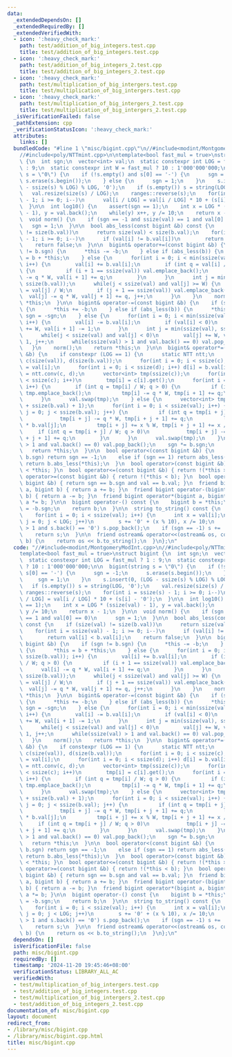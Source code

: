 ```yaml
---
data:
  _extendedDependsOn: []
  _extendedRequiredBy: []
  _extendedVerifiedWith:
  - icon: ':heavy_check_mark:'
    path: test/addition_of_big_integers.test.cpp
    title: test/addition_of_big_integers.test.cpp
  - icon: ':heavy_check_mark:'
    path: test/addition_of_big_integers_2.test.cpp
    title: test/addition_of_big_integers_2.test.cpp
  - icon: ':heavy_check_mark:'
    path: test/multiplication_of_big_intergers.test.cpp
    title: test/multiplication_of_big_intergers.test.cpp
  - icon: ':heavy_check_mark:'
    path: test/multiplication_of_big_intergers_2.test.cpp
    title: test/multiplication_of_big_intergers_2.test.cpp
  _isVerificationFailed: false
  _pathExtension: cpp
  _verificationStatusIcon: ':heavy_check_mark:'
  attributes:
    links: []
  bundledCode: "#line 1 \"misc/bigint.cpp\"\n//#include<modint/MontgomeryModInt.cpp>\n\
    //#include<poly/NTTmint.cpp>\n\ntemplate<bool fast_mul = true>\nstruct bigint\
    \ {\n  int sgn;\n  vector<int> val;\n  static constexpr int LOG = fast_mul ? 1\
    \ : 9;\n  static constexpr int W = fast_mul ? 10 : 1'000'000'000;\n\n  bigint(string\
    \ s = \"0\") {\n    if (!s.empty() and s[0] == '-') {\n      sgn = -1;\n     \
    \ s.erase(s.begin());\n    } else {\n      sgn = 1;\n    }\n    s.insert(0, (LOG\
    \ - ssize(s) % LOG) % LOG, '0');\n    if (s.empty()) s = string(LOG, '0');\n \
    \   val.resize(size(s) / LOG);\n    ranges::reverse(s);\n    for(int i = ssize(s)\
    \ - 1; i >= 0; i--)\n      val[i / LOG] = val[i / LOG] * 10 + (s[i] - '0');\n\
    \  }\n\n  int log10() {\n    assert(sgn == 1);\n    int x = LOG * (ssize(val)\
    \ - 1), y = val.back();\n    while(y) x++, y /= 10;\n    return x - 1;\n  }\n\n\
    \  void norm() {\n    if (sgn == -1 and ssize(val) == 1 and val[0] == 0)\n   \
    \   sgn = 1;\n  }\n\n  bool abs_less(const bigint &b) const {\n    if (size(val)\
    \ != size(b.val))\n      return size(val) < size(b.val);\n    for(int i = ssize(val)\
    \ - 1; i >= 0; i--)\n      if (val[i] != b.val[i])\n        return val[i] < b.val[i];\n\
    \    return false;\n  }\n\n  bigint& operator+=(const bigint &b) {\n    if (sgn\
    \ != b.sgn) {\n      *this -= -b;\n    } else if (abs_less(b)) {\n      *this\
    \ = b + *this;\n    } else {\n      for(int i = 0; i < min(ssize(val), ssize(b.val));\
    \ i++) {\n        val[i] += b.val[i];\n        if (int q = val[i] / W; q > 0)\
    \ {\n          if (i + 1 == ssize(val)) val.emplace_back();\n          val[i]\
    \ -= q * W, val[i + 1] += q;\n        }\n      }\n      int j = min(ssize(val),\
    \ ssize(b.val));\n      while(j < ssize(val) and val[j] >= W) {\n        int q\
    \ = val[j] / W;\n        if (j + 1 == ssize(val)) val.emplace_back();\n      \
    \  val[j] -= q * W, val[j + 1] += q, j++;\n      }\n    }\n    norm();\n    return\
    \ *this;\n  }\n\n  bigint& operator-=(const bigint &b) {\n    if (sgn != b.sgn)\
    \ {\n      *this += -b;\n    } else if (abs_less(b)) {\n      *this = b - *this,\
    \ sgn = -sgn;\n    } else {\n      for(int i = 0; i < min(ssize(val), ssize(b.val));\
    \ i++) {\n        val[i] -= b.val[i];\n        if (val[i] < 0)\n          val[i]\
    \ += W, val[i + 1] -= 1;\n      }\n      int j = min(ssize(val), ssize(b.val));\n\
    \      while(j < ssize(val) and val[j] < 0)\n        val[j] += W, val[j + 1] -=\
    \ 1, j++;\n      while(ssize(val) > 1 and val.back() == 0) val.pop_back();\n \
    \   }\n    norm();\n    return *this;\n  }\n\n  bigint& operator*=(const bigint\
    \ &b) {\n    if constexpr (LOG == 1) {\n      static NTT ntt;\n      vector<mint>\
    \ c(size(val)), d(size(b.val));\n      for(int i = 0; i < ssize(c); i++) c[i]\
    \ = val[i];\n      for(int i = 0; i < ssize(d); i++) d[i] = b.val[i];\n      c\
    \ = ntt.conv(c, d);\n      vector<int> tmp(ssize(c));\n      for(int i = 0; i\
    \ < ssize(c); i++)\n        tmp[i] = c[i].get();\n      for(int i = 0; i < ssize(tmp);\
    \ i++) {\n        if (int q = tmp[i] / W; q > 0) {\n          if (i + 1 == ssize(tmp))\
    \ tmp.emplace_back();\n          tmp[i] -= q * W, tmp[i + 1] += q;\n        }\n\
    \      }\n      val.swap(tmp);\n    } else {\n      vector<int> tmp(ssize(val)\
    \ + ssize(b.val) + 1);\n      for(int i = 0; i < ssize(val); i++) {\n        for(int\
    \ j = 0; j < ssize(b.val); j++) {\n          if (int q = tmp[i + j] / W; q > 0)\n\
    \            tmp[i + j] -= q * W, tmp[i + j + 1] += q;\n          ll x = (ll)val[i]\
    \ * b.val[j];\n          tmp[i + j] += x % W, tmp[i + j + 1] += x / W;\n     \
    \     if (int q = tmp[i + j] / W; q > 0)\n            tmp[i + j] -= q * W, tmp[i\
    \ + j + 1] += q;\n        }\n      }\n      val.swap(tmp);\n    }\n    while(ssize(val)\
    \ > 1 and val.back() == 0) val.pop_back();\n    sgn *= b.sgn;\n    norm();\n \
    \   return *this;\n  }\n\n  bool operator<(const bigint &b) {\n    if (sgn !=\
    \ b.sgn) return sgn == -1;\n    else if (sgn == 1) return abs_less(b);\n    else\
    \ return b.abs_less(*this);\n  }\n  bool operator>(const bigint &b) { return b\
    \ < *this; }\n  bool operator<=(const bigint &b) { return !(*this > b); }\n  bool\
    \ operator>=(const bigint &b) { return !(*this < b); }\n  bool operator==(const\
    \ bigint &b) { return sgn == b.sgn and val == b.val; }\n  friend bigint operator+(bigint\
    \ a, bigint b) { return a += b; }\n  friend bigint operator-(bigint a, bigint\
    \ b) { return a -= b; }\n  friend bigint operator*(bigint a, bigint b) { return\
    \ a *= b; }\n\n  bigint operator-() const {\n    bigint b = *this;\n    b.sgn\
    \ = -b.sgn;\n    return b;\n  }\n\n  string to_string() const {\n    string s;\n\
    \    for(int i = 0; i < ssize(val); i++) {\n      int x = val[i];\n      for(int\
    \ j = 0; j < LOG; j++)\n        s += '0' + (x % 10), x /= 10;\n    }\n    while(ssize(s)\
    \ > 1 and s.back() == '0') s.pop_back();\n    if (sgn == -1) s += '-';\n    ranges::reverse(s);\n\
    \    return s;\n  }\n\n  friend ostream& operator<<(ostream& os, const bigint&\
    \ b) {\n    return os << b.to_string();\n  }\n};\n"
  code: "//#include<modint/MontgomeryModInt.cpp>\n//#include<poly/NTTmint.cpp>\n\n\
    template<bool fast_mul = true>\nstruct bigint {\n  int sgn;\n  vector<int> val;\n\
    \  static constexpr int LOG = fast_mul ? 1 : 9;\n  static constexpr int W = fast_mul\
    \ ? 10 : 1'000'000'000;\n\n  bigint(string s = \"0\") {\n    if (!s.empty() and\
    \ s[0] == '-') {\n      sgn = -1;\n      s.erase(s.begin());\n    } else {\n \
    \     sgn = 1;\n    }\n    s.insert(0, (LOG - ssize(s) % LOG) % LOG, '0');\n \
    \   if (s.empty()) s = string(LOG, '0');\n    val.resize(size(s) / LOG);\n   \
    \ ranges::reverse(s);\n    for(int i = ssize(s) - 1; i >= 0; i--)\n      val[i\
    \ / LOG] = val[i / LOG] * 10 + (s[i] - '0');\n  }\n\n  int log10() {\n    assert(sgn\
    \ == 1);\n    int x = LOG * (ssize(val) - 1), y = val.back();\n    while(y) x++,\
    \ y /= 10;\n    return x - 1;\n  }\n\n  void norm() {\n    if (sgn == -1 and ssize(val)\
    \ == 1 and val[0] == 0)\n      sgn = 1;\n  }\n\n  bool abs_less(const bigint &b)\
    \ const {\n    if (size(val) != size(b.val))\n      return size(val) < size(b.val);\n\
    \    for(int i = ssize(val) - 1; i >= 0; i--)\n      if (val[i] != b.val[i])\n\
    \        return val[i] < b.val[i];\n    return false;\n  }\n\n  bigint& operator+=(const\
    \ bigint &b) {\n    if (sgn != b.sgn) {\n      *this -= -b;\n    } else if (abs_less(b))\
    \ {\n      *this = b + *this;\n    } else {\n      for(int i = 0; i < min(ssize(val),\
    \ ssize(b.val)); i++) {\n        val[i] += b.val[i];\n        if (int q = val[i]\
    \ / W; q > 0) {\n          if (i + 1 == ssize(val)) val.emplace_back();\n    \
    \      val[i] -= q * W, val[i + 1] += q;\n        }\n      }\n      int j = min(ssize(val),\
    \ ssize(b.val));\n      while(j < ssize(val) and val[j] >= W) {\n        int q\
    \ = val[j] / W;\n        if (j + 1 == ssize(val)) val.emplace_back();\n      \
    \  val[j] -= q * W, val[j + 1] += q, j++;\n      }\n    }\n    norm();\n    return\
    \ *this;\n  }\n\n  bigint& operator-=(const bigint &b) {\n    if (sgn != b.sgn)\
    \ {\n      *this += -b;\n    } else if (abs_less(b)) {\n      *this = b - *this,\
    \ sgn = -sgn;\n    } else {\n      for(int i = 0; i < min(ssize(val), ssize(b.val));\
    \ i++) {\n        val[i] -= b.val[i];\n        if (val[i] < 0)\n          val[i]\
    \ += W, val[i + 1] -= 1;\n      }\n      int j = min(ssize(val), ssize(b.val));\n\
    \      while(j < ssize(val) and val[j] < 0)\n        val[j] += W, val[j + 1] -=\
    \ 1, j++;\n      while(ssize(val) > 1 and val.back() == 0) val.pop_back();\n \
    \   }\n    norm();\n    return *this;\n  }\n\n  bigint& operator*=(const bigint\
    \ &b) {\n    if constexpr (LOG == 1) {\n      static NTT ntt;\n      vector<mint>\
    \ c(size(val)), d(size(b.val));\n      for(int i = 0; i < ssize(c); i++) c[i]\
    \ = val[i];\n      for(int i = 0; i < ssize(d); i++) d[i] = b.val[i];\n      c\
    \ = ntt.conv(c, d);\n      vector<int> tmp(ssize(c));\n      for(int i = 0; i\
    \ < ssize(c); i++)\n        tmp[i] = c[i].get();\n      for(int i = 0; i < ssize(tmp);\
    \ i++) {\n        if (int q = tmp[i] / W; q > 0) {\n          if (i + 1 == ssize(tmp))\
    \ tmp.emplace_back();\n          tmp[i] -= q * W, tmp[i + 1] += q;\n        }\n\
    \      }\n      val.swap(tmp);\n    } else {\n      vector<int> tmp(ssize(val)\
    \ + ssize(b.val) + 1);\n      for(int i = 0; i < ssize(val); i++) {\n        for(int\
    \ j = 0; j < ssize(b.val); j++) {\n          if (int q = tmp[i + j] / W; q > 0)\n\
    \            tmp[i + j] -= q * W, tmp[i + j + 1] += q;\n          ll x = (ll)val[i]\
    \ * b.val[j];\n          tmp[i + j] += x % W, tmp[i + j + 1] += x / W;\n     \
    \     if (int q = tmp[i + j] / W; q > 0)\n            tmp[i + j] -= q * W, tmp[i\
    \ + j + 1] += q;\n        }\n      }\n      val.swap(tmp);\n    }\n    while(ssize(val)\
    \ > 1 and val.back() == 0) val.pop_back();\n    sgn *= b.sgn;\n    norm();\n \
    \   return *this;\n  }\n\n  bool operator<(const bigint &b) {\n    if (sgn !=\
    \ b.sgn) return sgn == -1;\n    else if (sgn == 1) return abs_less(b);\n    else\
    \ return b.abs_less(*this);\n  }\n  bool operator>(const bigint &b) { return b\
    \ < *this; }\n  bool operator<=(const bigint &b) { return !(*this > b); }\n  bool\
    \ operator>=(const bigint &b) { return !(*this < b); }\n  bool operator==(const\
    \ bigint &b) { return sgn == b.sgn and val == b.val; }\n  friend bigint operator+(bigint\
    \ a, bigint b) { return a += b; }\n  friend bigint operator-(bigint a, bigint\
    \ b) { return a -= b; }\n  friend bigint operator*(bigint a, bigint b) { return\
    \ a *= b; }\n\n  bigint operator-() const {\n    bigint b = *this;\n    b.sgn\
    \ = -b.sgn;\n    return b;\n  }\n\n  string to_string() const {\n    string s;\n\
    \    for(int i = 0; i < ssize(val); i++) {\n      int x = val[i];\n      for(int\
    \ j = 0; j < LOG; j++)\n        s += '0' + (x % 10), x /= 10;\n    }\n    while(ssize(s)\
    \ > 1 and s.back() == '0') s.pop_back();\n    if (sgn == -1) s += '-';\n    ranges::reverse(s);\n\
    \    return s;\n  }\n\n  friend ostream& operator<<(ostream& os, const bigint&\
    \ b) {\n    return os << b.to_string();\n  }\n};\n"
  dependsOn: []
  isVerificationFile: false
  path: misc/bigint.cpp
  requiredBy: []
  timestamp: '2024-11-20 19:45:46+08:00'
  verificationStatus: LIBRARY_ALL_AC
  verifiedWith:
  - test/multiplication_of_big_intergers.test.cpp
  - test/addition_of_big_integers.test.cpp
  - test/multiplication_of_big_intergers_2.test.cpp
  - test/addition_of_big_integers_2.test.cpp
documentation_of: misc/bigint.cpp
layout: document
redirect_from:
- /library/misc/bigint.cpp
- /library/misc/bigint.cpp.html
title: misc/bigint.cpp
---
```

